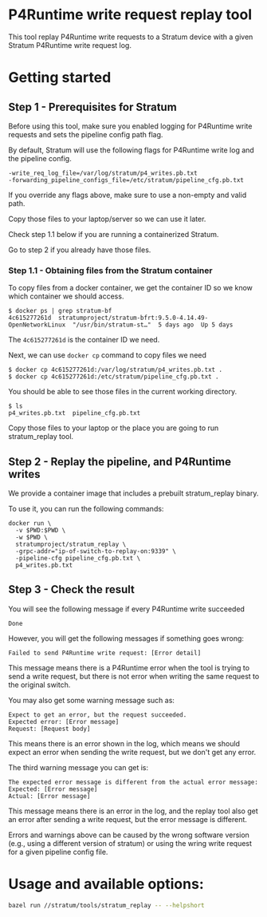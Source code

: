 <!--
Copyright 2020-present Open Networking Foundation

SPDX-License-Identifier: Apache-2.0
-->

P4Runtime write request replay tool
====

This tool replay P4Runtime write requests to a Stratum device with a given
Stratum P4Runtime write request log.

# Getting started

## Step 1 - Prerequisites for Stratum

Before using this tool, make sure you enabled logging for P4Runtime write requests
and sets the pipeline config path flag.

By default, Stratum will use the following flags for P4Runtime write log and
the pipeline config.

```
-write_req_log_file=/var/log/stratum/p4_writes.pb.txt
-forwarding_pipeline_configs_file=/etc/stratum/pipeline_cfg.pb.txt
```

If you override any flags above, make sure to use a non-empty and valid path.

Copy those files to your laptop/server so we can use it later.

Check step 1.1 below if you are running a containerized Stratum.

Go to step 2 if you already have those files.

### Step 1.1 - Obtaining files from the Stratum container

To copy files from a docker container,  we get the container ID so we know which
container we should access.

```
$ docker ps | grep stratum-bf
4c615277261d  stratumproject/stratum-bfrt:9.5.0-4.14.49-OpenNetworkLinux  "/usr/bin/stratum-st…"  5 days ago  Up 5 days
```

The `4c615277261d` is the container ID we need.

Next, we can use `docker cp` command to copy files we need

```
$ docker cp 4c615277261d:/var/log/stratum/p4_writes.pb.txt .
$ docker cp 4c615277261d:/etc/stratum/pipeline_cfg.pb.txt .
```

You should be able to see those files in the current working directory.

```
$ ls
p4_writes.pb.txt  pipeline_cfg.pb.txt
```

Copy those files to your laptop or the place you are going to run stratum_replay tool.

## Step 2 - Replay the pipeline, and P4Runtime writes

We provide a container image that includes a prebuilt stratum_replay binary.

To use it, you can run the following commands:

```
docker run \
  -v $PWD:$PWD \
  -w $PWD \
  stratumproject/stratum_replay \
  -grpc-addr="ip-of-switch-to-replay-on:9339" \
  -pipeline-cfg pipeline_cfg.pb.txt \
  p4_writes.pb.txt
```

## Step 3 - Check the result

You will see the following message if every P4Runtime write succeeded

```
Done
```

However, you will get the following messages if something goes wrong:

```
Failed to send P4Runtime write request: [Error detail]
```

This message means there is a P4Runtime error when the tool is trying to send a write request,
but there is not error when writing the same request to the original switch.

You may also get some warning message such as:

```
Expect to get an error, but the request succeeded.
Expected error: [Error message]
Request: [Request body]
```

This means there is an error shown in the log, which means we should expect an
error when sending the write request, but we don't get any error.

The third warning message you can get is:

```
The expected error message is different from the actual error message:
Expected: [Error message]
Actual: [Error message]
```

This message means there is an error in the log, and the replay tool also get an error
after sending a write request, but the error message is different.

Errors and warnings above can be caused by the wrong software version
(e.g., using a different version of stratum) or using the wring write request
for a given pipeline config file.

# Usage and available options:

```bash
bazel run //stratum/tools/stratum_replay -- --helpshort
```
